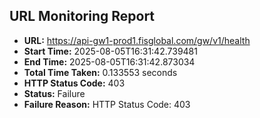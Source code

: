 ## URL Monitoring Report

- **URL:** https://api-gw1-prod1.fisglobal.com/gw/v1/health
- **Start Time:** 2025-08-05T16:31:42.739481
- **End Time:** 2025-08-05T16:31:42.873034
- **Total Time Taken:** 0.133553 seconds
- **HTTP Status Code:** 403
- **Status:** Failure
- **Failure Reason:** HTTP Status Code: 403
